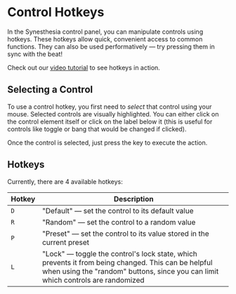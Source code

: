 # Control Hotkeys

In the Synesthesia control panel, you can manipulate controls using hotkeys. These hotkeys allow quick, convenient access to common functions. They can also be used performatively — try pressing them in sync with the beat!

Check out our [video tutorial](https://www.youtube.com/watch?v=SYjSvVAEQ3E&ab_channel=SynesthesiaLive) to see hotkeys in action.

## Selecting a Control

To use a control hotkey, you first need to *select* that control using your mouse. Selected controls are visually highlighted. You can either click on the control element itself or click on the label below it (this is useful for controls like toggle or bang that would be changed if clicked).

Once the control is selected, just press the key to execute the action.

## Hotkeys

Currently, there are 4 available hotkeys:

Hotkey | Description
------------ | -------------
`D` | "Default" — set the control to its default value
`R` | "Random" — set the control to a random value
`P` | "Preset" — set the control to its value stored in the current preset
`L` | "Lock" — toggle the control's lock state, which prevents it from being changed. This can be helpful when using the "random" buttons, since you can limit which controls are randomized 
